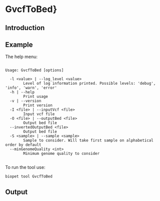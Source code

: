 # GvcfToBed}

## Introduction
 

## Example
The help menu:
~~~

Usage: GvcfToBed [options]

  -l <value> | --log_level <value>
        Level of log information printed. Possible levels: 'debug', 'info', 'warn', 'error'
  -h | --help
        Print usage
  -v | --version
        Print version
  -I <file> | --inputVcf <file>
        Input vcf file
  -O <file> | --outputBed <file>
        Output bed file
  --invertedOutputBed <file>
        Output bed file
  -S <sample> | --sample <sample>
        Sample to consider. Will take first sample on alphabetical order by default
  --minGenomeQuality <int>
        Minimum genome quality to consider


~~~

To run the tool use:
~~~
biopet tool GvcfToBed    
~~~


## Output
